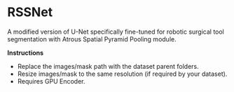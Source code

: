 # RSSNet
A modified version of U-Net specifically fine-tuned for robotic surgical tool segmentation with Atrous Spatial Pyramid Pooling module.

**Instructions**
- Replace the images/mask path with the dataset parent folders.
- Resize images/mask to the same resolution (if required by your dataset).
- Requires GPU Encoder.
